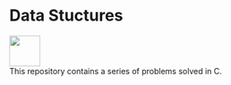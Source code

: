 # Data Stuctures
<img width="55" src="https://raw.githubusercontent.com/gilbarbara/logos/master/logos/c.svg"/></div>
</br>
This repository contains a series of problems solved in C.
